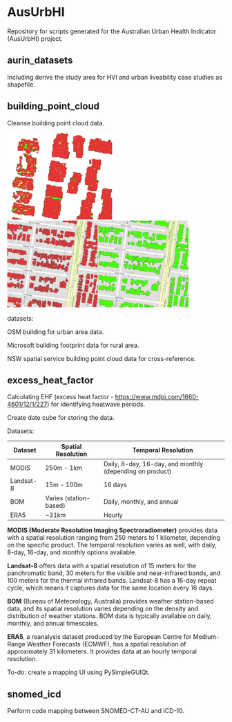 # AusUrbHI
Repository for scripts generated for the Australian Urban Health Indicator (AusUrbHI) project.

## aurin_datasets
Including derive the study area for HVI and urban liveability case studies as shapefile.

## building_point_cloud
Cleanse building point cloud data.

<img src="building_point_cloud/img/demo.png" height="200" alt="pc1">
<img src="building_point_cloud/img/comparison.png" height="200" alt="pc2">

datasets:

OSM building for urban area data.

Microsoft building footprint data for rural area.

NSW spatial service building point cloud data for cross-reference.

## excess_heat_factor
Calculating EHF (excess heat factor - https://www.mdpi.com/1660-4601/12/1/227) for identifying heatwave periods.

Create date cube for storing the data. 

Datasets:

| Dataset   | Spatial Resolution     | Temporal Resolution                                      |
|-----------|------------------------|----------------------------------------------------------|
| MODIS     | 250m - 1km             | Daily, 8-day, 16-day, and monthly (depending on product) |
| Landsat-8 | 15m - 100m             | 16 days                                                  |
| BOM       | Varies (station-based) | Daily, monthly, and annual                               |
| ERA5      | ~31km                  | Hourly                                                   |

**MODIS (Moderate Resolution Imaging Spectroradiometer)** provides data with a spatial resolution ranging from 250 meters to 1 kilometer, depending on the specific product. The temporal resolution varies as well, with daily, 8-day, 16-day, and monthly options available.

**Landsat-8** offers data with a spatial resolution of 15 meters for the panchromatic band, 30 meters for the visible and near-infrared bands, and 100 meters for the thermal infrared bands. Landsat-8 has a 16-day repeat cycle, which means it captures data for the same location every 16 days.

**BOM** (Bureau of Meteorology, Australia) provides weather station-based data, and its spatial resolution varies depending on the density and distribution of weather stations. BOM data is typically available on daily, monthly, and annual timescales.

**ERA5**, a reanalysis dataset produced by the European Centre for Medium-Range Weather Forecasts (ECMWF), has a spatial resolution of approximately 31 kilometers. It provides data at an hourly temporal resolution.

To-do: create a mapping UI using PySimpleGUIQt.

## snomed_icd
Perform code mapping between SNOMED-CT-AU and ICD-10.
